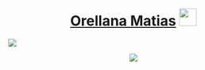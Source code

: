 <h1 align="center"><b><a href="https://orellanamatias.com.ar">Orellana Matias</a> </b><img src="https://media.giphy.com/media/hvRJCLFzcasrR4ia7z/giphy.gif" width="35"></h1>

<img src="https://user-images.githubusercontent.com/73097560/115834477-dbab4500-a447-11eb-908a-139a6edaec5c.gif">
<p align="center">
    <img src="https://skillicons.dev/icons?i=html,css,js,ts,php,bootstrap,sass,tailwind,less,jquery,nodejs,astro,react,redux,threejs,mysql,sqlite,express,figma,ai,ps,git,github,c,cs,dotnet,py,arduino,vscode,visualstudio&perline=10" />
  </a>
</p>
